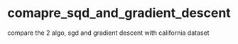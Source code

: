 # comapre_sqd_and_gradient_descent
compare the 2 algo, sgd and gradient descent with california dataset 
